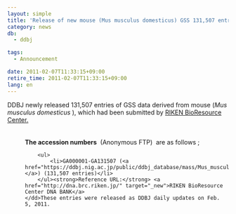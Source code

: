 ```yaml
---
layout: simple
title: 'Release of new mouse (Mus musculus domesticus) GSS 131,507 entries'
category: news
db:
  - ddbj

tags:
  - Announcement

date: 2011-02-07T11:33:15+09:00
retire_time: 2011-02-07T11:33:15+09:00
lang: en
---
```


<dl>DDBJ newly released 131,507 entries of GSS data derived from mouse (<em>Mus musculus domesticus</em> ), which had been submitted by <a href="http://www.brc.riken.go.jp/inf/en/index.shtml" target="_new">RIKEN BioResource Center.</a><br><br><br>
    <dd><strong>The accession numbers</strong>  (Anonymous FTP)  are as follows ;

        <ul>
            <li>GA000001-GA131507 (<a href="https://ddbj.nig.ac.jp/public/ddbj_database/mass/Mus_musculus_domesticus_GSS">Mus_musculus_domesticus_GSS_110205_1.seq.gz </a>) (131,507 entries)</li>
        </ul><strong>Reference URL:</strong> <a href="http://dna.brc.riken.jp/" target="_new">RIKEN BioResource Center DNA BANK</a>
    </dd>These entries were released as DDBJ daily updates on Feb. 5, 2011.
</dl>

